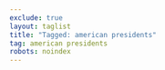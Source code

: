 ```yaml
---
exclude: true
layout: taglist
title: "Tagged: american presidents"
tag: american presidents
robots: noindex
---
```

